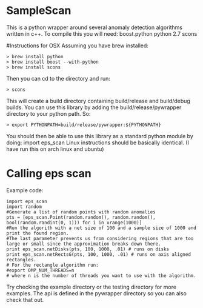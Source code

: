 # SampleScan
This is a python wrapper around several anomaly detection algorithms written in c++. To compile this you will need:
boost.python
python 2.7
scons

#Instructions for OSX 
Assuming you have brew installed:
```
> brew install python
> brew install boost --with-python
> brew install scons
```
Then you can cd to the directory and run:
```
> scons
```
This will create a build directory containing build/release and build/debug builds. You can use this library by adding the
build/release/pywrapper directory to your python path. So:
```
> export PYTHONPATH=build/release/pywrapper:${PYTHONPATH}
```
You should then be able to use this library as a standard python module by doing:
import eps_scan
Linux instructions should be basically identical. (I have run this on arch linux and ubuntu)
# Calling eps scan 
Example code:
```
import eps_scan
import random
#Generate a list of random points with random anomalies
pts = [eps_scan.Point(random.random(), random.random(), bool(random.randint(0, 1))) for i in xrange(1000)]
#Run the algorith with a net size of 100 and a sample size of 1000 and print the found region.
#The last parameter prevents us from considering regions that are too large or small since the approximation breaks down there.
print eps_scan.netDisks(pts, 100, 1000, .01) # runs on disks
print eps_scan.netRectsG(pts, 100, 1000, .01) # runs on axis aligned rectangles. 
# For the rectangle algorithm run:
#export OMP_NUM_THREADS=n
# where n is the number of threads you want to use with the algorithm.
```
Try checking the example directory or the testing directory for more examples. The api is defined in the pywrapper directory 
so you can also check that out. 

